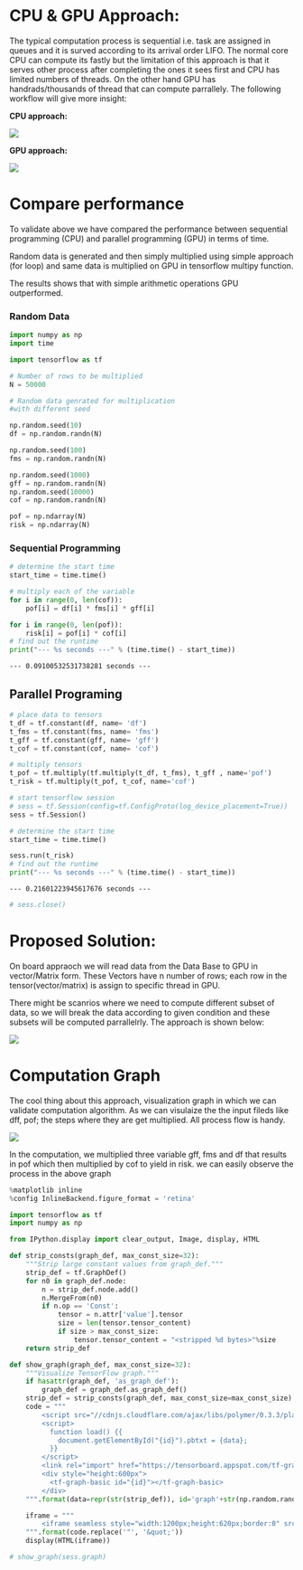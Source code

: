 
# CPU & GPU Approach:

The typical computation process is sequential i.e. task are assigned in queues and it is surved according to its arrival order LIFO. The normal core CPU can compute its fastly but the limitation of this approach is that it serves other process after completing the ones it sees first and CPU has limited numbers of threads. On the other hand GPU has handrads/thousands of thread that can compute parrallely. The following workflow will give more insight:

**CPU approach:**

<img src='https://github.com/hamzafar/GPU_Computation/blob/master/images/sequential%20programming.PNG?raw=true'>


**GPU approach:**

<img src='https://github.com/hamzafar/GPU_Computation/blob/master/images/GPU%20procesing.PNG?raw=true'>



# Compare performance 

To validate above we have compared the performance between sequential programming (CPU) and parallel programming (GPU) in terms of time.

Random data is generated and then simply multiplied using simple approach (for loop) and same data is multiplied on GPU in tensorflow multipy function.

The results shows that with simple arithmetic operations GPU outperformed.

### Random Data


```python
import numpy as np
import time

import tensorflow as tf
```


```python
# Number of rows to be multiplied
N = 50000
```


```python
# Random data genrated for multiplication 
#with different seed

np.random.seed(10)
df = np.random.randn(N)

np.random.seed(100)
fms = np.random.randn(N)

np.random.seed(1000)
gff = np.random.randn(N)                                                                                                                                                                                                                                                                                                                                                                                                                                                                                                                                                                                                                                                                                                                                                                                                                                                                                                                                                                                                                                                                                                                                                                                                                                                                                                                                                                                                                                                                                                                                                                                                                                                                                                                                                                                                                                                                                                                                                                                                                                                                                                                                                                                                                                                                                                                                                                                                                                                                                                                                                                                                                                                                                                                                                                                                                                                                                                                                                                                                                                                                                                                                                                                                                                                                                                                                                                                                                                                                                                                                                                                                                                                                                                                                                                                                                                                                                                                                                                                                                                                                                                                                                                                                                                                                                                                                                                                                                                                                                                                                                                                                                                                                                                                                                                                                                                                                                                                                                                                                                                                                                                                                                                                                                                                                                                                                                                                                                                                                                                                                                                                                                                              
np.random.seed(10000)
cof = np.random.randn(N)

pof = np.ndarray(N)
risk = np.ndarray(N)
```

### Sequential Programming


```python
# determine the start time
start_time = time.time()

# multiply each of the variable
for i in range(0, len(cof)):
    pof[i] = df[i] * fms[i] * gff[i]

for i in range(0, len(pof)):
    risk[i] = pof[i] * cof[i]
# find out the runtime
print("--- %s seconds ---" % (time.time() - start_time))
```

    --- 0.09100532531738281 seconds ---
    

## Parallel Programing


```python
# place data to tensors
t_df = tf.constant(df, name= 'df')
t_fms = tf.constant(fms, name= 'fms')
t_gff = tf.constant(gff, name= 'gff')
t_cof = tf.constant(cof, name= 'cof')
```


```python
# multiply tensors
t_pof = tf.multiply(tf.multiply(t_df, t_fms), t_gff , name='pof')
t_risk = tf.multiply(t_pof, t_cof, name='cof')
```


```python
# start tensorflow session
# sess = tf.Session(config=tf.ConfigProto(log_device_placement=True))
sess = tf.Session()
```


```python
# determine the start time
start_time = time.time()

sess.run(t_risk)
# find out the runtime
print("--- %s seconds ---" % (time.time() - start_time))
```

    --- 0.21601223945617676 seconds ---
    


```python
# sess.close()
```

# Proposed Solution:

On board appraoch we will read data from the Data Base to GPU in vector/Matrix form. These Vectors have n number of rows; each row in the tensor(vector/matrix) is assign to specific thread in GPU. 

There might be scanrios where we need to compute different subset of data, so we will break the data according to given condition and these subsets will be computed parrallelrly. The approach is shown below:

<img src= 'https://github.com/hamzafar/GPU_Computation/blob/master/images/tensor.PNG?raw=true'>

# Computation Graph

The cool thing about this approach, visualization graph in which we can validate computation algorithm. As we can visulaize the the input fileds like dff, pof; the steps where they are get multiplied. All process flow is handy. 

<img src = "https://github.com/hamzafar/GPU_Computation/blob/master/images/Computation%20graph.PNG?raw=true">

In the computation, we multiplied three variable gff, fms and df that results in pof which then multiplied by cof to yield in risk. we can easily observe the process in the above graph


```python
%matplotlib inline
%config InlineBackend.figure_format = 'retina'

import tensorflow as tf
import numpy as np

from IPython.display import clear_output, Image, display, HTML
```


```python
def strip_consts(graph_def, max_const_size=32):
    """Strip large constant values from graph_def."""
    strip_def = tf.GraphDef()
    for n0 in graph_def.node:
        n = strip_def.node.add() 
        n.MergeFrom(n0)
        if n.op == 'Const':
            tensor = n.attr['value'].tensor
            size = len(tensor.tensor_content)
            if size > max_const_size:
                tensor.tensor_content = "<stripped %d bytes>"%size
    return strip_def

def show_graph(graph_def, max_const_size=32):
    """Visualize TensorFlow graph."""
    if hasattr(graph_def, 'as_graph_def'):
        graph_def = graph_def.as_graph_def()
    strip_def = strip_consts(graph_def, max_const_size=max_const_size)
    code = """
        <script src="//cdnjs.cloudflare.com/ajax/libs/polymer/0.3.3/platform.js"></script>
        <script>
          function load() {{
            document.getElementById("{id}").pbtxt = {data};
          }}
        </script>
        <link rel="import" href="https://tensorboard.appspot.com/tf-graph-basic.build.html" onload=load()>
        <div style="height:600px">
          <tf-graph-basic id="{id}"></tf-graph-basic>
        </div>
    """.format(data=repr(str(strip_def)), id='graph'+str(np.random.rand()))

    iframe = """
        <iframe seamless style="width:1200px;height:620px;border:0" srcdoc="{}"></iframe>
    """.format(code.replace('"', '&quot;'))
    display(HTML(iframe))
```


```python
# show_graph(sess.graph)
```


